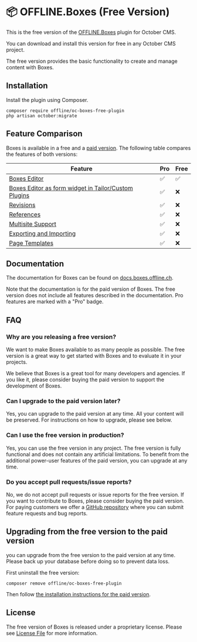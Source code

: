 # 📦️ OFFLINE.Boxes (Free Version)

This is the free version of the [OFFLINE.Boxes](https://octobercms.com/plugin/offline-boxes) plugin for October CMS.

You can download and install this version for free in any October CMS project.

The free version provides the basic functionality to create and manage content with Boxes.

## Installation

Install the plugin using Composer.

```
composer require offline/oc-boxes-free-plugin
php artisan october:migrate
```

## Feature Comparison

Boxes is available in a free and a [paid version](https://octobercms.com/plugin/offline-boxes).
The following table compares the features of both versions:

| Feature                                                                                                               | Pro | Free |
|-----------------------------------------------------------------------------------------------------------------------|-----|------|
| [Boxes Editor](https://docs.boxes.offline.ch/concepts/box-editor.html)                                                | ✅   | ✅    |
| [Boxes Editor as form widget in Tailor/Custom Plugins](https://docs.boxes.offline.ch/use-cases/usage-in-plugins.html) | ✅   | ❌    |
| [Revisions](https://docs.boxes.offline.ch/concepts/revisions.html)                                                    | ✅   | ❌    |
| [References](https://docs.boxes.offline.ch/concepts/box-references.html)                                              | ✅   | ❌    |
| [Multisite Support](https://docs.boxes.offline.ch/use-cases/multisite.html)                                           | ✅   | ❌    |
| [Exporting and Importing](https://docs.boxes.offline.ch/use-cases/export-import.html)                                 | ✅   | ❌    |
| [Page Templates](https://docs.boxes.offline.ch/use-cases/page-templates.html)                                         | ✅   | ❌    |

## Documentation

The documentation for Boxes can be found on [docs.boxes.offline.ch](https://docs.boxes.offline.ch/).

Note that the documentation is for the paid version of Boxes. The free version does not include all features
described in the documentation. Pro features are marked with a "Pro" badge.

## FAQ

### Why are you releasing a free version?

We want to make Boxes available to as many people as possible. The free version is a great way to get started with Boxes
and to evaluate it in your projects.

We believe that Boxes is a great tool for many developers and agencies. If you like it, please consider buying the
paid version to support the development of Boxes.

### Can I upgrade to the paid version later?

Yes, you can upgrade to the paid version at any time. All your content will be preserved. For instructions on how to
upgrade, please see below.

### Can I use the free version in production?

Yes, you can use the free version in any project. The free version is fully functional and does not contain any
artificial limitations. To benefit from the additional power-user features of the paid version, you can upgrade at any time.

### Do you accept pull requests/issue reports?

No, we do not accept pull requests or issue reports for the free version. If you want to contribute to Boxes, please
consider buying the paid version. For paying customers we offer a [GitHub repository](https://github.com/OFFLINE-GmbH/oc-boxes-support) where you can submit feature
requests and bug reports.

## Upgrading from the free version to the paid version

you can upgrade from the free version to the paid version at any time. Please back up your database before doing so to prevent data loss.

First uninstall the free version:

```
composer remove offline/oc-boxes-free-plugin
```

Then follow [the installation instructions for the paid version](https://docs.boxes.offline.ch/getting-started/installation.html).




## License

The free version of Boxes is released under a proprietary license. Please see [License File](LICENSE) for more information.
